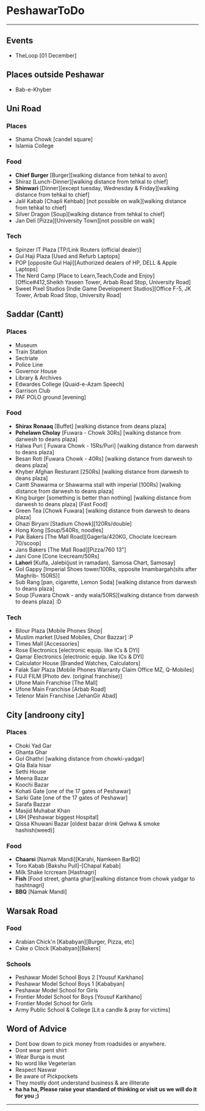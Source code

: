 # PeshawarToDo
-----------------------------------------------------------------------------------------------------------
## Events
- TheLoop [01 December]

## Places outside Peshawar
- Bab-e-Khyber


## Uni Road
### Places
- Shama Chowk [candel square] 
- Islamia College 

### Food
- **Chief Burger** [Burger][walking distance from tehkal to avon]
- Shiraz [Lunch-Dinner][walking distance from tehkal to chief]
- **Shinwari** [Dinner][except tuesday, Wednesday & Friday][walking distance from tehkal to chief]
- Jalil Kabab [Chapli Kehbab] [not possible on walk][walking distance from tehkal to chief]
- Silver Dragon [Soup][walking distance from tehkal to chief]
- Jan Deli [Pizza][University Town][not possible on walk]

### Tech
- Spinzer IT Plaza [TP/Link Routers (official dealer)]
- Gul Haji Plaza [Used and Refurb Laptops]
- POP [opposite Gul Haji][Authorized dealers of HP, DELL & Apple Laptops]
- The Nerd Camp [Place to Learn,Teach,Code and Enjoy][Office#412,Sheikh Yaseen Tower, Arbab Road Stop, University Road]
- Sweet Pixel Studios [Indie Game Development Studios][Office F-5, JK Tower, Arbab Road Stop, University Road]

## Saddar (Cantt)
### Places
- Museum
- Train Station
- Sectriate
- Police Line
- Governor House
- Library & Archives
- Edwardes College [Quaid-e-Azam Speech]
- Garrison Club 
- PAF POLO ground [evening]

### Food
- **Shirax Ronaaq** [Buffet] [walking distance from deans plaza]
- **Pehelawn Cholay** [Fuwara - Chowk 30Rs] [walking distance from darwesh to deans plaza]
- Halwa Puri [ Fuwara Chowk - 15Rs/Puri] [walking distance from darwesh to deans plaza]
- Besan Roti [Fuwara Chowk - 40Rs] [walking distance from darwesh to deans plaza]
- Khyber Afghan Resturant [250Rs] [walking distance from darwesh to deans plaza]
- Cantt Shawarma or Shawarma stall with imperial [100Rs] [walking distance from darwesh to deans plaza]
- King burger [something is better than nothing] [walking distance from darwesh to deans plaza] [Fast Food]
- Green Tea [Chowk Fuwara] [walking distance from darwesh to deans plaza]
- Ghazi Biryani [Stadium Chowk][120Rs/double]
- Hong Kong [Soup/540Rs, noodles]
- Pak Bakers [The Mall Road][Gagerla/420KG, Choclate Icecream 70/scoop]
- Jans Bakers [The Mall Road][Pizza/760 13"]
- Jani Cone [Cone Icecream/50Rs]
- **Lahori** [Kulfa, Jalebi(just in ramadan), Samosa Chart, Samosay]
- Gol Gappy [Imperial Shoes tower/100Rs, opposite Imambargah(sits after Maghrib- 150RS)]
- Sub Rang [pan, cigarette, Lemon Soda] [walking distance from darwesh to deans plaza]
- Soup [Fuwara Chowk - andy wala/50RS][walking distance from darwesh to deans plaza] :D

### Tech
- Bilour Plaza [Mobile Phones Shop]
- Muslim market [Used Mobiles, Chor Bazzar] :P
- Times Mall [Accessories]
- Rose Electronics [electronic equip. like ICs & DYI]
- Qamar Electronics [electronic equip. like ICs & DYI]
- Calculator House [Branded Watches, Calculators]
- Falak Sair Plaza [Mobile Phones Warranty Claim Office MZ, Q-Mobiles]
- FUJI FILM [Photo dev. (original franchise)]
- Ufone Main Franchise [The Mall]
- Ufone Main Franchise [Arbab Road]
- Telenor Main Franchise [JehanGir Abad]

## City [androony city]
### Places
- Choki Yad Gar
- Ghanta Ghar
- Gol Ghathri [walking distance from chowki-yadgar]
- Qila Bala hisar
- Sethi House
- Meena Bazar
- Koochi Bazar
- Kohati Gate [one of the 17 gates of Peshawar]
- Sarki Gate [one of the 17 gates of Peshawar]
- Sarafa Bazzar
- Masjid Muhabat Khan
- LRH [Peshawar biggest Hospital]
- Qissa Khuwani Bazar [oldest bazar drink Qehwa & smoke hashish(weed)]

### Food
- **Chaarsi** [Namak Mandi][Karahi, Namkeen BarBQ]
- Toro Kabab [Bakshu Pull]-[Chapal Kabab]
- Milk Shake Icrcream [Hastnagri]
- **Fish** [Food street, ghanta ghar][walking distance from chowk yadgar to hashtnagri]
- **BBQ** [Namak Mandi]


## Warsak Road

### Food
- Arabian Chick'n [Kababyan][Burger, Pizza, etc]
- Cake o Clock [Kababyan][Bakers]
### Schools
- Peshawar Model School Boys 2 [Yousuf Karkhano]
- Peshawar Model School Boys 1 [Kababyan]
- Peshawar Model School for Girls
- Frontier Model School for Boys [Yousuf Karkhano]
- Frontier Model School for Girls
- Army Public School & College [Lit a candle & pray for victims]

## Word of Advice
- Dont bow down to pick money from roadsides or anywhere.
- Dont wear pent shirt
- Wear Burqa is must
- No word like Vegeterian
- Respect Naswar
- Be aware of Pickpockets
- They mostly dont understand business & are illiterate
- **ha ha ha, Please raise your standard of thinking or visit us we will do it for you ;)**

--------------------------------------------------------------------------------------------------
